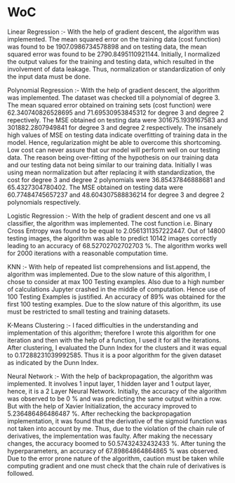 # WoC
Linear Regression :- 
With the help of gradient descent, the algorithm was implemented. The mean squared error on the training data (cost function) was found to be 1907.0986734578898 and on testing data, the mean squared error was found to be 2790.8495110921144.
Initially, I normalized the output values for the training and testing data, which resulted in the involvement of data leakage. Thus, normalization or standardization of only the input data must be done.

Polynomial Regression :- 
With the help of gradient descent, the algorithm was implemented. The dataset was checked till a polynomial of degree 3. The mean squared error obtained on training sets (cost function) were 62.340740826528695 and 71.69530953845312 for degree 3 and degree 2 repectively. The MSE obtained on testing data were 301675.1939167583 and 301882.2807949841 for degree 3 and degree 2 respectively.
The insanely high values of MSE on testing data indicate overfitting of training data in the model. Hence, regularization might be able to overcome this shortcoming.
Low cost can never assure that our model will perform well on our testing data. The reason being over-fitting of the hypothesis on our training data and our testing data not being similar to our training data. Initially I was using mean normalization but after replacing it with standardization, the cost for degree 3 and degree 2 polynomials were 36.85437846888681 and 65.4327304780402. The MSE obtained on testing data were 60.77484745657237 and 48.604307588836214 for degree 3 and degree 2 polynomials respectively.

Logistic Regression :- 
With the help of gradient descent and one vs all classifier, the algorithm was implemented. The cost function i.e. Binary Cross Entropy was found to be equal to 2.0561311357222447. Out of 14800 testing images, the algorithm was able to predict 10142 images correctly leading to an accuracy of 68.52702702702703 %.
The algorithm works well for 2000 iterations with a reasonable computation time.

KNN :- 
With help of repeated list comprehensions and list.append, the algorithm was implemented. Due to the slow nature of this algorithm, I chose to consider at max 100 Testing examples. Also due to a high number of calculations Jupyter crashed in the middle of computation. Hence use of 100 Testing Examples is justified. An accuracy of 89% was obtained for the first 100 testing examples.
Due to the slow nature of this algorithm, its use must be restricted to small testing and training datasets.

K-Means Clustering :- 
I faced difficulties in the understanding and implementation of this algorithm; therefore I wrote this algorithm for one iteration and then with the help of a function, I used it for all the iterations. After clustering, I evaluated the Dunn Index for the clusters and it was equal to 0.17288231039992585. Thus it is a poor algorithm for the given dataset as indicated by the Dunn Index.

Neural Network :- 
With the help of backpropagation, the algorithm was implemented. It involves 1 input layer, 1 hidden layer and 1 output layer, hence, it is a 2 Layer Neural Network. Initially, the accuracy of the algorithm was observed to be 0 % and was predicting the same output within a row. But with the help of Xavier Initialization, the accuracy improved to 5.236486486486487 %. After rechecking the backpropagation implementation, it was found that the derivative of the sigmoid function was not taken into account by me. Thus, due to the violation of the chain rule of derivatives, the implementation was faulty. After making the necessary changes, the accuracy boomed to 50.57432432432433 %. After tuning the hyperparameters, an accuracy of 67.89864864864865 % was observed.  
Due to the error prone nature of the algorithm, caution must be taken while computing gradient and one must check that the chain rule of derivatives is followed. 

